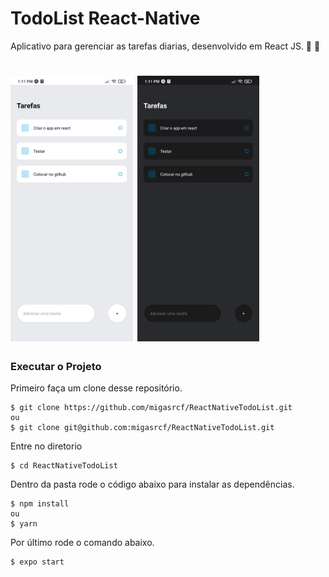 # TodoList React-Native
Aplicativo para gerenciar as tarefas diarias, desenvolvido em React JS. 📱 📓

<h1 align='left'>
  <img src='./Modelo_LightMode.jpg' height=425></img>
  <img src='./Modelo_DarkMode.jpg' height=425></img>
</h1>

### Executar o Projeto
Primeiro faça um clone desse repositório.
```
$ git clone https://github.com/migasrcf/ReactNativeTodoList.git
ou
$ git clone git@github.com:migasrcf/ReactNativeTodoList.git
```

Entre no diretorio
```
$ cd ReactNativeTodoList
```

Dentro da pasta rode o código abaixo para instalar as dependências. 
```
$ npm install
ou
$ yarn
```

Por último rode o comando abaixo.
```
$ expo start
```
